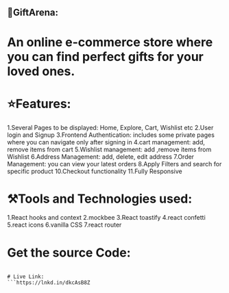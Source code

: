 
## 🎁GiftArena:
# An online e-commerce store where you can find perfect gifts for your loved ones.

# ⭐Features:

1.Several Pages to be displayed: Home, Explore, Cart, Wishlist etc
2.User login and Signup
3.Frontend Authentication: includes some private pages where you can navigate only after signing in
4.cart management: add, remove items from cart
5.Wishlist management: add ,remove items from Wishlist
6.Address Management: add, delete, edit address
7.Order Management: you can view your latest orders
8.Apply Filters and search for specific product
10.Checkout functionality
11.Fully Responsive

# ⚒️Tools and Technologies used:

1.React hooks and context
2.mockbee
3.React toastify
4.react confetti
5.react icons
6.vanilla CSS
7.react router

# Get the source Code:
``` https://lnkd.in/dKh4rDGn

# Live Link:
```https://lnkd.in/dkcAsB8Z


